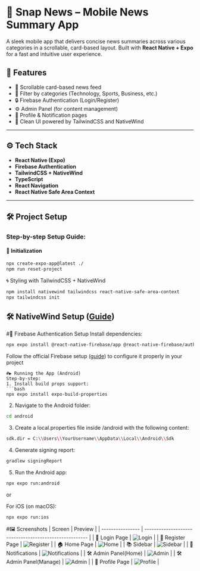 # 📱 Snap News – Mobile News Summary App

A sleek mobile app that delivers concise news summaries across various categories in a scrollable, card-based layout. Built with **React Native + Expo** for a fast and intuitive user experience.


## 🚀 Features

- 📰 Scrollable card-based news feed
- 🎯 Filter by categories (Technology, Sports, Business, etc.)
- 🔒 Firebase Authentication (Login/Register)
- ⚙️ Admin Panel (for content management)
- 🧾 Profile & Notification pages
- 🌙 Clean UI powered by TailwindCSS and NativeWind

---

## ⚙️ Tech Stack

- **React Native (Expo)**
- **Firebase Authentication**
- **TailwindCSS + NativeWind**
- **TypeScript**
- **React Navigation**
- **React Native Safe Area Context**

---

## 🛠️ Project Setup

### Step-by-step Setup Guide:

#### 🔧 Initialization

```bash
npx create-expo-app@latest ./
npm run reset-project
```


🌀 Styling with TailwindCSS + NativeWind
```bash
npm install nativewind tailwindcss react-native-safe-area-context
npx tailwindcss init
```

## 🛠 NativeWind Setup ([Guide](https://www.nativewind.dev/quick-starts/expo))

#🔐 Firebase Authentication Setup
Install dependencies:
```bash
npx expo install @react-native-firebase/app @react-native-firebase/auth
```

Follow the official Firebase setup ([guide](https://rnfirebase.io/auth/usage)) to configure it properly in your project
```
#▶️ Running the App (Android)
Step-by-step:
1. Install build props support:
```bash
npx expo install expo-build-properties
```

2. Navigate to the Android folder:

```bash
cd android
```

3. Create a local.properties file inside /android with the following content:

```bash
sdk.dir = C:\\Users\\YourUsername\\AppData\\Local\\Android\\Sdk
```

4. Generate signing report:

```bash
gradlew signingReport
```

5. Run the Android app:

```bash
npx expo run:android
```

or 

For iOS (on macOS):
```bash
npx expo run:ios
```


#🖼️ Screenshots
| Screen           | Preview                                                |
| ---------------- | ------------------------------------------------------ |
| 🔐 Login Page    | ![Login](assets/screenshots/login.jpg)                 |
| 📝 Register Page | ![Register](assets/screenshots/register.jpg)           |
| 🏠 Home Page     | ![Home](assets/screenshots/NewsCard.jpg)                   |
| 📚 Sidebar       | ![Sidebar](assets/screenshots/sidebar.jpg)             |
| 🔔 Notifications | ![Notifications](assets/screenshots/notifications.jpg) |
| 🛠 Admin Panel(Home)   | ![Admin](assets/screenshots/admin-panel-home.jpg)           |
| 🛠 Admin Panel(Manage)   | ![Admin](assets/screenshots/admin-panel-manage.jpg)           |
| 👤 Profile Page  | ![Profile](assets/screenshots/profile.jpg)             |


